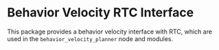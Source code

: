 # Behavior Velocity RTC Interface

This package provides a behavior velocity interface with RTC, which are used in the `behavior_velocity_planner` node and modules.
